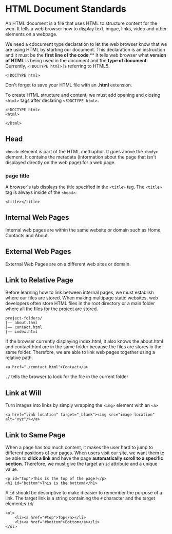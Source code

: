 # HTML Document Standards
An HTML document is a file that uses HTML to structure content for the web. It tells a web browser how to display text, imgae, links, video and other elements on a webpage.

We need a cdocument type declaration to let the web browser know that we are using HTML by starting our document. This declaration is an instruction and it must be the **first line of the code**.** It tells web browser what **version of HTML** is being used in the document and the **type of document**. Currently, `<!DOCTYPE html>` is referring to HTML5.

`<!DOCTYPE html>`

Don't forget to save your HTML file with an **.html** extension.

To create HTML structure and content, we must add opening and closing `<html>` tags after declaring `<!DOCTYPE html>`.

```
<!DOCTYPE html>
<html>

</html>
```

## Head
`<head>` element is part of the HTML methaphor. It goes above the `<body>` element. It contains the metadata (information about the page that isn't displayed directly on the web page) for a web page.

### page title
A browser's tab displays the title specified in the `<title>` tag. The `<title>` tag is always inside of the `<head>`.

`<title></title>`

## Internal Web Pages
Internal web pages are within the same website or domain such as Home, Contacts and About.

## External Web Pages
External Web Pages are on a different web sites or domain.

## Link to Relative Page
Before learning how to link between internal pages, we must establish where our files are stored. When making multipage static websites, web developers often store HTML files in the root directory or a main folder where all the files for the project are stored.
```
project-folders/
|—— about.thml
|—— contact.html
|—— index.html
```

If the browser currently displaying index.html, it also knows the about.html and contact.html are in the same folder because the files are stores in the same folder. Therefore, we are able to link web pages together using a relative path.

`<a href="./contact.html">Contact</a>`

`./` tells the browser to look for the file in the current folder

## Link at Will
Turn images into links by simply wrapping the `<img>` element with an `<a>`

`<a href="link location" target="_blank"><img src="image location" alt="xyz"/></a>`

## Link to Same Page
When a page has too much content, it makes the user hard to jump to different positions of our pages. When users visit our site, we want them to be able to **click a link** and have the page **automatically scroll to a specific section**. Therefore, we must give the target an `id` attribute and a unique value.
```
<p id="top">This is the top of the page!</p>
<h1 id="bottom">This is the bottom!</h1>
```
A `id` should be descriptive to make it easier to remember the purpose of a link. The target link is a string containing the `#` character and the target element;s `id`/

```
<ol> 
    <li><a href="#top">Top</a></li>
    <li><a href="#bottom">Bottom</a></li>
</ol>
```

